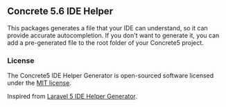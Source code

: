 ## Concrete 5.6 IDE Helper

This packages generates a file that your IDE can understand, so it can provide accurate autocompletion. 
If you don't want to generate it, you can add a pre-generated file to the root folder of your Concrete5 project.

### License

The Concrete5 IDE Helper Generator is open-sourced software licensed under the [MIT license](http://opensource.org/licenses/MIT).

Inspired from [Laravel 5 IDE Helper Generator](https://github.com/barryvdh/laravel-ide-helper).